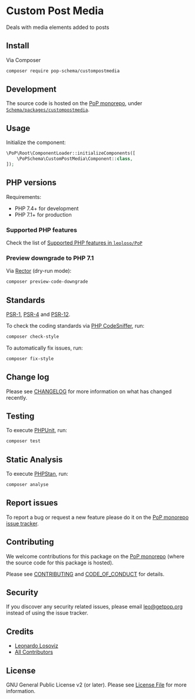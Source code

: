 # Custom Post Media

<!--
[![Build Status][ico-travis]][link-travis]
[![Quality Score][ico-code-quality]][link-code-quality]
[![Software License][ico-license]](LICENSE.md)
[![Latest Version on Packagist][ico-version]][link-packagist]
[![Coverage Status][ico-scrutinizer]][link-scrutinizer]
[![Total Downloads][ico-downloads]][link-downloads]
-->

Deals with media elements added to posts

## Install

Via Composer

``` bash
composer require pop-schema/custompostmedia
```

## Development

The source code is hosted on the [PoP monorepo](https://github.com/leoloso/PoP), under [`Schema/packages/custompostmedia`](https://github.com/leoloso/PoP/tree/master/layers/Schema/packages/custompostmedia).

## Usage

Initialize the component:

``` php
\PoP\Root\ComponentLoader::initializeComponents([
    \PoPSchema\CustomPostMedia\Component::class,
]);
```

## PHP versions

Requirements:

- PHP 7.4+ for development
- PHP 7.1+ for production

### Supported PHP features

Check the list of [Supported PHP features in `leoloso/PoP`](https://github.com/leoloso/PoP/#supported-php-features)

### Preview downgrade to PHP 7.1

Via [Rector](https://github.com/rectorphp/rector) (dry-run mode):

```bash
composer preview-code-downgrade
```

## Standards

[PSR-1](https://www.php-fig.org/psr/psr-1), [PSR-4](https://www.php-fig.org/psr/psr-4) and [PSR-12](https://www.php-fig.org/psr/psr-12).

To check the coding standards via [PHP CodeSniffer](https://github.com/squizlabs/PHP_CodeSniffer), run:

``` bash
composer check-style
```

To automatically fix issues, run:

``` bash
composer fix-style
```

## Change log

Please see [CHANGELOG](CHANGELOG.md) for more information on what has changed recently.

## Testing

To execute [PHPUnit](https://phpunit.de/), run:

``` bash
composer test
```

## Static Analysis

To execute [PHPStan](https://github.com/phpstan/phpstan), run:

``` bash
composer analyse
```

## Report issues

To report a bug or request a new feature please do it on the [PoP monorepo issue tracker](https://github.com/leoloso/PoP/issues).

## Contributing

We welcome contributions for this package on the [PoP monorepo](https://github.com/leoloso/PoP) (where the source code for this package is hosted).

Please see [CONTRIBUTING](CONTRIBUTING.md) and [CODE_OF_CONDUCT](CODE_OF_CONDUCT.md) for details.

## Security

If you discover any security related issues, please email leo@getpop.org instead of using the issue tracker.

## Credits

- [Leonardo Losoviz][link-author]
- [All Contributors][link-contributors]

## License

GNU General Public License v2 (or later). Please see [License File](LICENSE.md) for more information.

[ico-version]: https://img.shields.io/packagist/v/pop-schema/custompostmedia.svg?style=flat-square
[ico-license]: https://img.shields.io/badge/license-GPLv2-brightgreen.svg?style=flat-square
[ico-travis]: https://img.shields.io/travis/pop-schema/custompostmedia/master.svg?style=flat-square
[ico-scrutinizer]: https://img.shields.io/scrutinizer/coverage/g/pop-schema/custompostmedia.svg?style=flat-square
[ico-code-quality]: https://img.shields.io/scrutinizer/g/pop-schema/custompostmedia.svg?style=flat-square
[ico-downloads]: https://img.shields.io/packagist/dt/pop-schema/custompostmedia.svg?style=flat-square

[link-packagist]: https://packagist.org/packages/pop-schema/custompostmedia
[link-travis]: https://travis-ci.org/pop-schema/custompostmedia
[link-scrutinizer]: https://scrutinizer-ci.com/g/pop-schema/custompostmedia/code-structure
[link-code-quality]: https://scrutinizer-ci.com/g/pop-schema/custompostmedia
[link-downloads]: https://packagist.org/packages/pop-schema/custompostmedia
[link-author]: https://github.com/leoloso
[link-contributors]: ../../../../../../contributors
